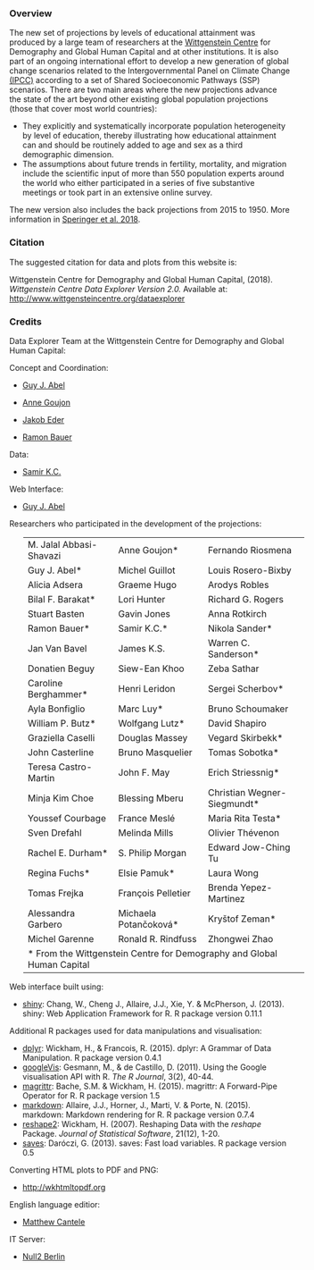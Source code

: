 ### Overview

The new set of projections by levels of educational attainment was produced by a large team of researchers at the <a href="http://www.wittgensteincentre.org" target="_blank_">Wittgenstein Centre</a> for Demography and Global Human Capital and at other institutions. It is also part of an ongoing international effort to develop a new generation of global change scenarios related to the Intergovernmental Panel on Climate Change <a href="http://www.ipcc.ch/" target="_blank">(IPCC)</a> according to a set of Shared Socioeconomic Pathways (SSP) scenarios. There are two main areas where the new projections advance the state of the art beyond other existing global population projections (those that cover most world countries):

* They explicitly and systematically incorporate population heterogeneity by level of education, thereby illustrating how educational attainment can and should be routinely added to age and sex as a third demographic dimension.
* The assumptions about future trends in fertility, mortality, and migration include the scientific input of more than 550 population experts around the world who either participated in a series of five substantive meetings or took part in an extensive online survey.

The new version also includes the back projections from 2015 to 1950. More information in <a href="NEW LINK NEEDS TO BE ADDED ONCE WP IS DONE">Speringer et al. 2018</a>.

### Citation
The suggested citation for data and plots from this website is:

Wittgenstein Centre for Demography and Global Human Capital, (2018). *Wittgenstein Centre Data Explorer Version 2.0.* Available at: <a href="http://www.wittgensteincentre.org/dataexplorer">http://www.wittgensteincentre.org/dataexplorer</a>

### Credits
Data Explorer Team at the Wittgenstein Centre for Demography and Global Human Capital:

Concept and Coordination:

* <a href="http://www.oeaw.ac.at/vid/staff/staff_guy_abel.shtml"  target="_blank">Guy J. Abel</a>

* <a href="http://www.oeaw.ac.at/vid/staff/staff_anne_goujon.shtml" target="_blank">Anne Goujon</a>

* <a href="http://www.oeaw.ac.at/vid/staff/staff_jakob_eder.shtml" target="_blank">Jakob Eder</a>

* <a href="http://www.oeaw.ac.at/vid/staff/staff_ramon_bauer.shtml" target="_blank">Ramon Bauer</a>

Data:

* <a href="http://www.iiasa.ac.at/staff/staff.php?type=auto&visibility=visible&search=true&login=kc" target="_blank">Samir K.C.</a>

Web Interface:

* <a href="http://www.iiasa.ac.at/staff/staff.php?type=auto&visibility=visible&search=true&login=abel"  target="_blank">Guy J. Abel</a>

Researchers who participated in the development of the projections:

<dl>
<table border="0" width="100%" style="margin-left:25px">
<tbody>
<tr>
<td>M. Jalal Abbasi-Shavazi</td>
<td>Anne Goujon*</td>
<td>Fernando Riosmena</td>
</tr>
<tr>
<td>Guy J. Abel*</td>
<td>Michel Guillot</td>
<td>Louis Rosero-Bixby</td>
</tr>
<tr>
<td>Alicia Adsera</td>
<td>Graeme Hugo</td>
<td>Arodys Robles</td>
</tr>
<tr>
<td>Bilal F. Barakat*</td>
<td>Lori Hunter</td>
<td>Richard G. Rogers</td>
</tr>
<tr>
<td>Stuart Basten</td>
<td>Gavin Jones</td>
<td>Anna Rotkirch</td>
</tr>
<tr>
<td>Ramon Bauer*</td>
<td>Samir K.C.*</td>
<td>Nikola Sander*</td>
</tr>
<tr>
<td>Jan Van Bavel</td>
<td>James K.S.</td>
<td>Warren C. Sanderson*</td>
</tr>
<tr>
<td>Donatien Beguy</td>
<td>Siew-Ean Khoo</td>
<td>Zeba Sathar</td>
</tr>
<tr>
<td>Caroline Berghammer*</td>
<td>Henri Leridon</td>
<td>Sergei Scherbov*</td>
</tr>
<tr>
<td>Ayla Bonfiglio</td>
<td>Marc Luy*</td>
<td>Bruno Schoumaker</td>
</tr>
<tr>
<td>William P. Butz*</td>
<td>Wolfgang Lutz*</td>
<td>David Shapiro</td>
</tr>
<tr>
<td>Graziella Caselli</td>
<td>Douglas Massey</td>
<td>Vegard Skirbekk*</td>
</tr>
<tr>
<td>John Casterline</td>
<td>Bruno Masquelier</td>
<td>Tomas Sobotka*</td>
</tr>
<tr>
<td>Teresa Castro-Martin</td>
<td>John F. May</td>
<td>Erich Striessnig*</td>
</tr>
<tr>
<td>Minja Kim Choe</td>
<td>Blessing Mberu</td>
<td>Christian Wegner-Siegmundt*</td>
</tr>
<tr>
<td>Youssef Courbage</td>
<td>France Mesl&#233;</td>
<td>Maria Rita Testa*</td>
</tr>
<tr>
<td>Sven Drefahl</td>
<td>Melinda Mills</td>
<td>Olivier Th&eacute;venon</td>
</tr>
<tr>
<td>Rachel E. Durham*</td>
<td>S. Philip Morgan</td>
<td>Edward Jow-Ching Tu</td>
</tr>
<tr>
<td>Regina Fuchs*</td>
<td>Elsie Pamuk*</td>
<td>Laura Wong</td>
</tr>
<tr>
<td>Tomas Frejka</td>
<td>Fran&ccedil;ois Pelletier</td>
<td>Brenda Yepez-Martinez</td>
</tr>
<tr>
<td>Alessandra Garbero</td>
<td>Michaela Potan&#269;okov&#225;*</td>
<td>Kry&#353;tof Zeman*</td>
</tr>
<tr>
<td>Michel Garenne</td>
<td>Ronald R. Rindfuss</td>
<td>Zhongwei Zhao</td>
</tr>
<tr>
<td colspan="3">&#42; From the Wittgenstein Centre for Demography and Global Human Capital</td>
</tr>
</tbody>
</table>
</dl>

Web interface built using: 

* <a href="http://cran.r-project.org/web/packages/shiny" target="_blank">shiny</a>: Chang, W., Cheng J., Allaire, J.J., Xie, Y. & McPherson, J. (2013). shiny: Web Application Framework for R. R package version 0.11.1


Additional R packages used for data manipulations and visualisation:

* <a href="http://cran.r-project.org/web/packages/dplyr" target="_blank">dplyr</a>: Wickham, H., & Francois, R. (2015). dplyr: A Grammar of Data Manipulation. R package version 0.4.1
* <a href="http://cran.r-project.org/web/packages/googleVis" target="_blank">googleVis</a>: Gesmann, M., & de Castillo, D. (2011). Using the Google visualisation API with R. *The R Journal*, 3(2), 40-44.
* <a href="http://cran.r-project.org/web/packages/magrittr" target="_blank">magrittr</a>: Bache, S.M. & Wickham, H. (2015). magrittr: A Forward-Pipe Operator for R. R package version 1.5
* <a href="http://cran.r-project.org/web/packages/markdown" target="_blank">markdown</a>: Allaire, J.J., Horner, J., Marti, V. & Porte, N. (2015). markdown: Markdown rendering for R. R package version 0.7.4
* <a href="http://cran.r-project.org/web/packages/reshape2" target="_blank">reshape2</a>: Wickham, H. (2007). Reshaping Data with the *reshape* Package. *Journal of Statistical Software*, 21(12), 1-20.
* <a href="http://cran.r-project.org/web/packages/saves" target="_blank">saves</a>: Dar&oacute;czi, G. (2013). saves: Fast load variables. R package version 0.5

Converting HTML plots to PDF and PNG:

* <a href="http://wkhtmltopdf.org"  target="_blank">http://wkhtmltopdf.org</a>

English language editior:

* <a href="http://www.iiasa.ac.at/staff/staff.php?type=auto&visibility=visible&search=true&login=cantele" target="_blank">Matthew Cantele</a> 

IT Server:

* <a href="http://www.null2.net"  target="_blank">Null2 Berlin</a>
